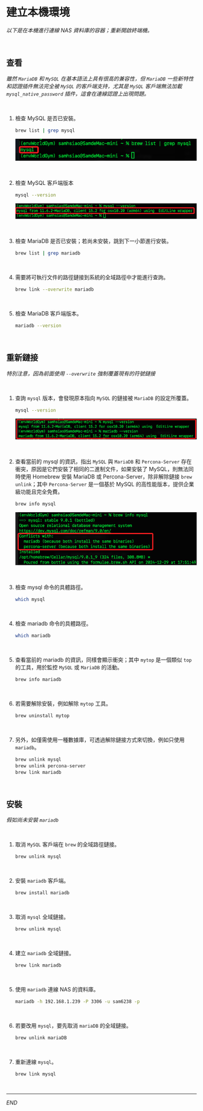 # 建立本機環境

_以下是在本機進行連線 NAS 資料庫的容器；重新開啟終端機。_

<br>

## 查看

_雖然 `MariaDB` 和 `MySQL` 在基本語法上具有很高的兼容性，但 `MariaDB` 一些新特性和認證插件無法完全被 `MySQL` 的客戶端支持，尤其是 `MySQL` 客戶端無法加載 `mysql_native_password` 插件，這會在連線認證上出現問題。_

<br>

1. 檢查 MySQL 是否已安裝。

    ```bash
    brew list | grep mysql
    ```

    ![](images/img_21.png)

<br>

2. 檢查 MySQL 客戶端版本

    ```bash
    mysql --version
    ```

    ![](images/img_22.png)

<br>

3. 檢查 MariaDB 是否已安裝；若尚未安裝，跳到下一小節進行安裝。

    ```bash
    brew list | grep mariadb
    ```

<br>

4. 需要將可執行文件的路徑鏈接到系統的全域路徑中才能進行查詢。

    ```bash
    brew link --overwrite mariadb
    ```

<br>

5. 檢查 MariaDB 客戶端版本。

    ```bash
    mariadb --version
    ```

<br>

## 重新鏈接

_特別注意，因為前面使用 `--overwrite` 強制覆蓋現有的符號鏈接_

<br>

1. 查詢 `mysql` 版本，會發現原本指向 `MySQL` 的鏈接被 `MariaDB` 的設定所覆蓋。

    ```bash
    mysql --version
    ```

    ![](images/img_23.png)

<br>

2. 查看當前的 mysql 的資訊，指出 `MySQL` 與 `MariaDB` 和 `Percona-Server` 存在衝突，原因是它們安裝了相同的二進制文件，如果安裝了 MySQL，則無法同時使用 Homebrew 安裝 MariaDB 或 Percona-Server，除非解除鏈接 `brew unlink`；其中 `Percona-Server` 是一個基於 MySQL 的高性能版本，提供企業級功能且完全免費。

    ```bash
    brew info mysql
    ```

    ![](images/img_24.png)

<br>

3. 檢查 mysql 命令的具體路徑。

    ```bash
    which mysql
    ```

<br>

4. 檢查 mariadb 命令的具體路徑。

    ```bash
    which mariadb
    ```

<br>

5. 查看當前的 mariadb 的資訊，同樣會顯示衝突；其中 `mytop` 是一個類似 `top` 的工具，用於監控 `MySQL` 或 `MariaDB` 的活動。

    ```bash
    brew info mariadb
    ```

<br>

6. 若需要解除安裝，例如解除 `mytop` 工具。

    ```bash
    brew uninstall mytop
    ```

<br>

7. 另外，如僅需使用一種數據庫，可透過解除鏈接方式來切換，例如只使用 `mariadb`。

    ```bash
    brew unlink mysql
    brew unlink percona-server
    brew link mariadb
    ```

<br>

## 安裝

_假如尚未安裝 `mariadb`_

<br>

1. 取消 `MySQL` 客戶端在 `brew` 的全域路徑鏈接。

    ```bash
    brew unlink mysql
    ```

<br>

2. 安裝 `mariadb` 客戶端。

    ```bash
    brew install mariadb
    ```

<br>

3. 取消 `mysql` 全域鏈接。

    ```bash
    brew unlink mysql
    ```

<br>

4. 建立 `mariadb` 全域鏈接。

    ```bash
    brew link mariadb
    ```

<br>

5. 使用 `mariadb` 連線 NAS 的資料庫。

    ```bash
    mariadb -h 192.168.1.239 -P 3306 -u sam6238 -p
    ```

<br>

6. 若要改用 `mysql`，要先取消 `mariaDB` 的全域鏈接。

    ```bash
    brew unlink mariaDB
    ```

<br>

7. 重新連線 `mysql`。

    ```bash
    brew link mysql
    ```

<br>

___

_END_